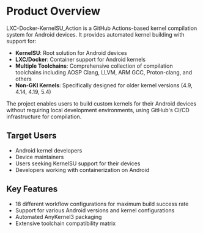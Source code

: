 # Product Overview

LXC-Docker-KernelSU_Action is a GitHub Actions-based kernel compilation system for Android devices. It provides automated kernel building with support for:

- **KernelSU**: Root solution for Android devices
- **LXC/Docker**: Container support for Android kernels  
- **Multiple Toolchains**: Comprehensive collection of compilation toolchains including AOSP Clang, LLVM, ARM GCC, Proton-clang, and others
- **Non-GKI Kernels**: Specifically designed for older kernel versions (4.9, 4.14, 4.19, 5.4)

The project enables users to build custom kernels for their Android devices without requiring local development environments, using GitHub's CI/CD infrastructure for compilation.

## Target Users
- Android kernel developers
- Device maintainers  
- Users seeking KernelSU support for their devices
- Developers working with containerization on Android

## Key Features
- 18 different workflow configurations for maximum build success rate
- Support for various Android versions and kernel configurations
- Automated AnyKernel3 packaging
- Extensive toolchain compatibility matrix